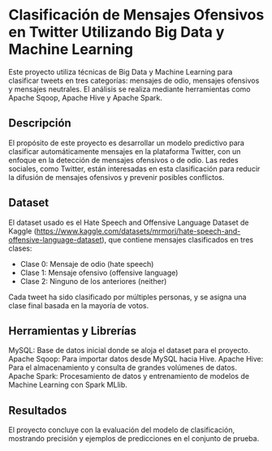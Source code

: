 # Clasificación de Mensajes Ofensivos en Twitter Utilizando Big Data y Machine Learning

Este proyecto utiliza técnicas de Big Data y Machine Learning para clasificar tweets en tres categorías: mensajes de odio, mensajes ofensivos y mensajes neutrales. El análisis se realiza mediante herramientas como  Apache Sqoop, Apache Hive y Apache Spark.

## Descripción

El propósito de este proyecto es desarrollar un modelo predictivo para clasificar automáticamente mensajes en la plataforma Twitter, con un enfoque en la detección de mensajes ofensivos o de odio. Las redes sociales, como Twitter, están interesadas en esta clasificación para reducir la difusión de mensajes ofensivos y prevenir posibles conflictos.

## Dataset
El dataset usado es el Hate Speech and Offensive Language Dataset de Kaggle (https://www.kaggle.com/datasets/mrmorj/hate-speech-and-offensive-language-dataset), que contiene mensajes clasificados en tres clases:

- Clase 0: Mensaje de odio (hate speech)
- Clase 1: Mensaje ofensivo (offensive language)
- Clase 2: Ninguno de los anteriores (neither)
  
Cada tweet ha sido clasificado por múltiples personas, y se asigna una clase final basada en la mayoría de votos.

## Herramientas y Librerías

MySQL: Base de datos inicial donde se aloja el dataset para el proyecto.
Apache Sqoop: Para importar datos desde MySQL hacia Hive.
Apache Hive: Para el almacenamiento y consulta de grandes volúmenes de datos.
Apache Spark: Procesamiento de datos y entrenamiento de modelos de Machine Learning con Spark MLlib.

## Resultados

El proyecto concluye con la evaluación del modelo de clasificación, mostrando precisión y ejemplos de predicciones en el conjunto de prueba.
